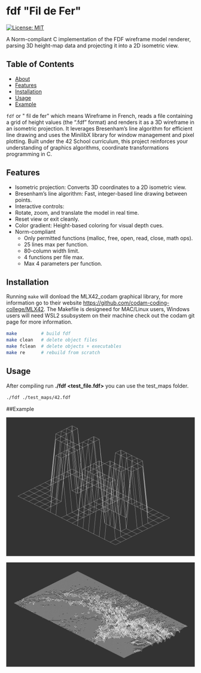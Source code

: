 # fdf "Fil de Fer"

[![License: MIT](https://img.shields.io/badge/License-MIT-yellow.svg)](LICENSE)

A Norm-compliant C implementation of the FDF wireframe model renderer, parsing 3D height-map data and projecting it into a 2D isometric view.

## Table of Contents

- [About](#about)  
- [Features](#features)  
- [Installation](#installation)  
- [Usage](#usage)  
- [Example](#example)  

`fdf` or " fil de fer" which means Wireframe in French, reads a file containing a grid of height values (the “.fdf” format) and renders it as a 3D wireframe in an isometric projection.
It leverages Bresenham’s line algorithm for efficient line drawing and uses the MinilibX library for window management and pixel plotting.
Built under the 42 School curriculum, this project reinforces your understanding of graphics algorithms, coordinate transformations programming in C.

## Features
- Isometric projection: Converts 3D coordinates to a 2D isometric view.
- Bresenham’s line algorithm: Fast, integer-based line drawing between points.
- Interactive controls:
- Rotate, zoom, and translate the model in real time.
- Reset view or exit cleanly.
- Color gradient: Height-based coloring for visual depth cues.
- Norm-compliant
  - Only permitted functions (malloc, free, open, read, close, math ops).
  - 25 lines max per function.
  - 80-column width limit.
  - 4 functions per file max.
  - Max 4 parameters per function.
 
## Installation

Running `make` will donload the MLX42_codam graphical library, for more information go to their website https://github.com/codam-coding-college/MLX42.
The Makefile is designeed for MAC/Linux users, Windows users will need WSL2 ssubsystem on their machine check out the codam git page for more information.

```bash
make         # build fdf
make clean   # delete object files
make fclean  # delete objects + executables
make re      # rebuild from scratch
```

## Usage

After compiling run **./fdf <test_file.fdf>** you can use the test_maps folder.
```bash
./fdf ./test_maps/42.fdf
```

##Example

![Wireframe example of FDF](image/example1.png)

![Wireframe example of FDF](image/example2.png)

